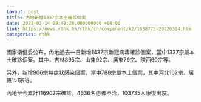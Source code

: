 ```yaml
---
layout: post
title: 內地新增1337宗本土確診個案
date: 2022-03-14 09:49:28.000000000 +08:00
link: https://news.rthk.hk/rthk/ch/component/k2/1638775-20220314.htm
categories: rthk
---
```


國家衛健委公布，內地過去一日新增1437宗新冠病毒確診個案，當中1337宗屬本土確診個案。其中，吉林895宗、山東92宗、廣東79宗、陝西60宗等。

另外，新增906宗無症狀感染個案，當中788宗屬本土個案，其中河北162宗、廣東151宗等。

內地至今累計116902宗確診，4636名患者不治，103735人康復出院。
